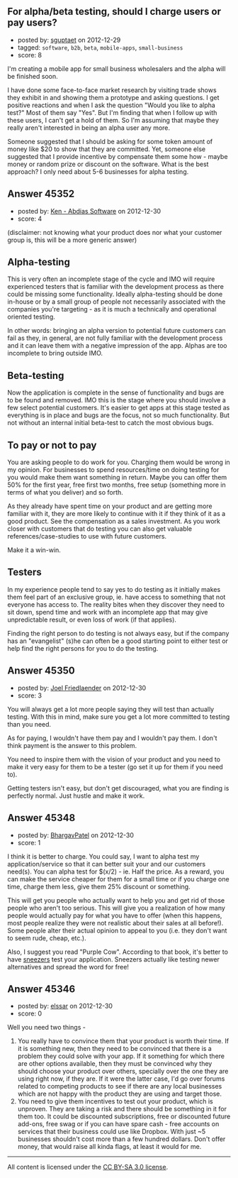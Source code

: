 ## For alpha/beta testing, should I charge users or pay users?

- posted by: [sguptaet](https://stackexchange.com/users/-1/21416-sguptaet) on 2012-12-29
- tagged: `software`, `b2b`, `beta`, `mobile-apps`, `small-business`
- score: 8

I'm creating a mobile app for small business wholesalers and the alpha will be finished soon. 

I have done some face-to-face market research by visiting trade shows they exhibit in and showing them a prototype and asking questions.  I get positive reactions and when I ask the question "Would you like to alpha test?" Most of them say "Yes". But I'm finding that when I follow up with these users, I can't get a hold of them.  So I'm assuming that maybe they really aren't interested in being an alpha user any more.

Someone suggested that I should be asking for some token amount of money like $20 to show that they are committed.  Yet, someone else suggested that I provide incentive by compensate them some how - maybe money or random prize or discount on the software. What is the best approach?  I only need about 5-6 businesses for alpha testing. 




## Answer 45352

- posted by: [Ken - Abdias Software](https://stackexchange.com/users/-1/20096-ken-abdias-software) on 2012-12-30
- score: 4

(disclaimer: not knowing what your product does nor what your customer group is, this will be a more generic answer)

Alpha-testing
-
This is very often an incomplete stage of the cycle and IMO will require experienced testers that is familiar with the development process as there could be missing some functionality. Ideally alpha-testing should be done in-house or by a small group of people not necessarily associated with the companies you're targeting - as it is much a technically and operational oriented testing.

In other words: bringing an alpha version to potential future customers can fail as they, in general, are not fully familiar with the development process and it can leave them with a negative impression of the app. Alphas are too incomplete to bring outside IMO.

Beta-testing
-
Now the application is complete in the sense of functionality and bugs are to be found and removed. IMO this is the stage where you should involve a few select potential customers. It's easier to get apps at this stage tested as everything is in place and bugs are the focus, not so much functionality. But not without an internal initial beta-test to catch the most obvious bugs.

To pay or not to pay
-
You are asking people to do work for you. Charging them would be wrong in my opinion. For businesses to spend resources/time on doing testing for you would make them want something in return. Maybe you can offer them 50% for the first year, free first two months, free setup (something more in terms of what you deliver) and so forth.

As they already have spent time on your product and are getting more familiar with it, they are more likely to continue with it if they think of it as a good product. See the compensation as a sales investment. As you work closer with customers that do testing you can also get valuable references/case-studies to use with future customers.

Make it a win-win.

Testers
-
In my experience people tend to say yes to do testing as it initially makes them feel part of an exclusive group, ie. have access to something that not everyone has access to. The reality bites when they discover they need to sit down, spend time and work with an incomplete app that may give unpredictable result, or even loss of work (if that applies).

Finding the right person to do testing is not always easy, but if the company has an "evangelist" (s)he can often be a good starting point to either test or help find the right persons for you to do the testing.


## Answer 45350

- posted by: [Joel Friedlaender](https://stackexchange.com/users/-1/5543-joel-friedlaender) on 2012-12-30
- score: 3

You will always get a lot more people saying they will test than actually testing.  With this in mind, make sure you get a lot more committed to testing than you need.

As for paying, I wouldn't have them pay and I wouldn't pay them.  I don't think payment is the answer to this problem.

You need to inspire them with the vision of your product and you need to make it very easy for them to be a tester (go set it up for them if you need to).

Getting testers isn't easy, but don't get discouraged, what you are finding is perfectly normal.  Just hustle and make it work.


## Answer 45348

- posted by: [BhargavPatel](https://stackexchange.com/users/-1/3998-bhargavpatel) on 2012-12-30
- score: 1

<p>I think it is better to charge. You could say, I want to alpha test my application/service so that it can better suit your and our customers need(s). You can alpha test for $(x/2) - ie. Half the price. As a reward, you can make the service cheaper for them for a small time or if you charge one time, charge them less, give them 25% discount or something.</p>

<p>This will get you people who actually want to help you and get rid of those people who aren't too serious. This will give you a realization of how many people would actually pay for what you have to offer (when this happens, most people realize they were not realistic about their sales at all before!). Some people alter their actual opinion to appeal to you (i.e. they don't want to seem rude, cheap, etc.).</p>

<p>Also, I suggest you read "Purple Cow". According to that book, it's better to have <a href="http://en.wikipedia.org/wiki/Unleashing_the_Ideavirus#Summary" rel="nofollow">sneezers</a> test your application. Sneezers actually like testing newer alternatives and spread the word for free!</p>



## Answer 45346

- posted by: [elssar](https://stackexchange.com/users/-1/11863-elssar) on 2012-12-30
- score: 0

Well you need two things -

 1. You really have to convince them that your product is worth their time. If it is something new, then they need to be convinced that there is a problem they could solve with your app. If it something for which there are other options available, then they must be convinced why they should choose your product over others, specially over the one they are using right now, if they are. If it were the latter case, I'd go over forums related to competing products to see if there are any local businesses which are not happy with the product they are using and target those.
 2. You need to give them incentives to test out your product, which is unproven. They are taking a risk and there should be something in it for them too. It could be discounted subscriptions, free or discounted future add-ons, free swag or if you can have spare cash - free accounts on services that their business could use like Dropbox. With just ~5 businesses shouldn't cost more than a few hundred dollars. Don't offer money, that would raise all kinda flags, at least it would for me.





---

All content is licensed under the [CC BY-SA 3.0 license](https://creativecommons.org/licenses/by-sa/3.0/).

